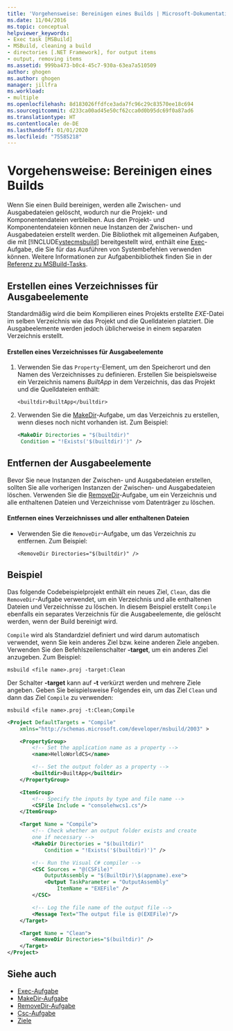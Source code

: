 ```yaml
---
title: 'Vorgehensweise: Bereinigen eines Builds | Microsoft-Dokumentation'
ms.date: 11/04/2016
ms.topic: conceptual
helpviewer_keywords:
- Exec task [MSBuild]
- MSBuild, cleaning a build
- directories [.NET Framework], for output items
- output, removing items
ms.assetid: 999ba473-b0c4-45c7-930a-63ea7a510509
author: ghogen
ms.author: ghogen
manager: jillfra
ms.workload:
- multiple
ms.openlocfilehash: 8d183026ffdfce3ada7fc96c29c83570ee18c694
ms.sourcegitcommit: d233ca00ad45e50cf62cca0d0b95dc69f0a87ad6
ms.translationtype: HT
ms.contentlocale: de-DE
ms.lasthandoff: 01/01/2020
ms.locfileid: "75585218"
---
```

# <a name="how-to-clean-a-build"></a>Vorgehensweise: Bereinigen eines Builds
Wenn Sie einen Build bereinigen, werden alle Zwischen- und Ausgabedateien gelöscht, wodurch nur die Projekt- und Komponentendateien verbleiben. Aus den Projekt- und Komponentendateien können neue Instanzen der Zwischen- und Ausgabedateien erstellt werden. Die Bibliothek mit allgemeinen Aufgaben, die mit [!INCLUDE[vstecmsbuild](../extensibility/internals/includes/vstecmsbuild_md.md)] bereitgestellt wird, enthält eine [Exec](../msbuild/exec-task.md)-Aufgabe, die Sie für das Ausführen von Systembefehlen verwenden können. Weitere Informationen zur Aufgabenbibliothek finden Sie in der [Referenz zu MSBuild-Tasks](../msbuild/msbuild-task-reference.md).

## <a name="create-a-directory-for-output-items"></a>Erstellen eines Verzeichnisses für Ausgabeelemente
 Standardmäßig wird die beim Kompilieren eines Projekts erstellte *EXE*-Datei im selben Verzeichnis wie das Projekt und die Quelldateien platziert. Die Ausgabeelemente werden jedoch üblicherweise in einem separaten Verzeichnis erstellt.

#### <a name="to-create-a-directory-for-output-items"></a>Erstellen eines Verzeichnisses für Ausgabeelemente

1. Verwenden Sie das `Property`-Element, um den Speicherort und den Namen des Verzeichnisses zu definieren. Erstellen Sie beispielsweise ein Verzeichnis namens *BuiltApp* in dem Verzeichnis, das das Projekt und die Quelldateien enthält:

     `<builtdir>BuiltApp</builtdir>`

2. Verwenden Sie die [MakeDir](../msbuild/makedir-task.md)-Aufgabe, um das Verzeichnis zu erstellen, wenn dieses noch nicht vorhanden ist. Zum Beispiel:

     ```xml
     <MakeDir Directories = "$(builtdir)"
      Condition = "!Exists('$(builtdir)')" />
     ```

## <a name="remove-the-output-items"></a>Entfernen der Ausgabeelemente
 Bevor Sie neue Instanzen der Zwischen- und Ausgabedateien erstellen, sollten Sie alle vorherigen Instanzen der Zwischen- und Ausgabedateien löschen. Verwenden Sie die [RemoveDir](../msbuild/removedir-task.md)-Aufgabe, um ein Verzeichnis und alle enthaltenen Dateien und Verzeichnisse vom Datenträger zu löschen.

#### <a name="to-remove-a-directory-and-all-files-contained-in-the-directory"></a>Entfernen eines Verzeichnisses und aller enthaltenen Dateien

- Verwenden Sie die `RemoveDir`-Aufgabe, um das Verzeichnis zu entfernen. Zum Beispiel:

     `<RemoveDir Directories="$(builtdir)" />`

## <a name="example"></a>Beispiel
 Das folgende Codebeispielprojekt enthält ein neues Ziel, `Clean`, das die `RemoveDir`-Aufgabe verwendet, um ein Verzeichnis und alle enthaltenen Dateien und Verzeichnisse zu löschen. In diesem Beispiel erstellt `Compile` ebenfalls ein separates Verzeichnis für die Ausgabeelemente, die gelöscht werden, wenn der Build bereinigt wird.

 `Compile` wird als Standardziel definiert und wird darum automatisch verwendet, wenn Sie kein anderes Ziel bzw. keine anderen Ziele angeben. Verwenden Sie den Befehlszeilenschalter **-target**, um ein anderes Ziel anzugeben. Zum Beispiel:

 `msbuild <file name>.proj -target:Clean`

 Der Schalter **-target** kann auf **-t** verkürzt werden und mehrere Ziele angeben. Geben Sie beispielsweise Folgendes ein, um das Ziel `Clean` und dann das Ziel `Compile` zu verwenden:

 `msbuild <file name>.proj -t:Clean;Compile`

```xml
<Project DefaultTargets = "Compile"
    xmlns="http://schemas.microsoft.com/developer/msbuild/2003" >

    <PropertyGroup>
        <!-- Set the application name as a property -->
        <name>HelloWorldCS</name>

        <!-- Set the output folder as a property -->
        <builtdir>BuiltApp</builtdir>
    </PropertyGroup>

    <ItemGroup>
        <!-- Specify the inputs by type and file name -->
        <CSFile Include = "consolehwcs1.cs"/>
    </ItemGroup>

    <Target Name = "Compile">
        <!-- Check whether an output folder exists and create
        one if necessary -->
        <MakeDir Directories = "$(builtdir)"
            Condition = "!Exists('$(builtdir)')" />

        <!-- Run the Visual C# compiler -->
        <CSC Sources = "@(CSFile)"
            OutputAssembly = "$(BuiltDir)\$(appname).exe">
            <Output TaskParameter = "OutputAssembly"
                ItemName = "EXEFile" />
        </CSC>

        <!-- Log the file name of the output file -->
        <Message Text="The output file is @(EXEFile)"/>
    </Target>

    <Target Name = "Clean">
        <RemoveDir Directories="$(builtdir)" />
    </Target>
</Project>
```

## <a name="see-also"></a>Siehe auch
- [Exec-Aufgabe](../msbuild/exec-task.md)
- [MakeDir-Aufgabe](../msbuild/makedir-task.md)
- [RemoveDir-Aufgabe](../msbuild/removedir-task.md)
- [Csc-Aufgabe](../msbuild/csc-task.md)
- [Ziele](../msbuild/msbuild-targets.md)
